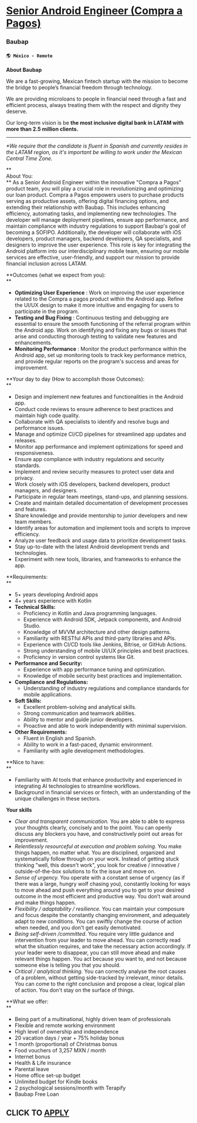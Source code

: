 # [Senior Android Engineer (Compra a Pagos)](https://www.remotewlb.com/apply/senior-android-engineer-compra-a-pagos)  
### Baubap  
#### `🌎 México - Remote`  

**About Baubap**

We are a fast-growing, Mexican fintech startup with the mission to become the bridge to people’s financial freedom through technology.

We are providing microloans to people in financial need through a fast and efficient process, always treating them with the respect and dignity they deserve.

Our long-term vision is be **the most inclusive digital bank in LATAM with more than 2.5 million clients.**

* * *

_*We require that the candidate is fluent in Spanish and currently resides in the LATAM region,_ _as it's important be willing to work under the Mexican Central Time Zone._

**  
About You:  
** As a Senior Android Engineer within the innovative "Compra a Pagos" product team, you will play a crucial role in revolutionizing and optimizing our loan product. Compra a Pagos empowers users to purchase products serving as productive assets, offering digital financing options, and extending their relationship with Baubap. This includes enhancing efficiency, automating tasks, and implementing new technologies. The developer will manage deployment pipelines, ensure app performance, and maintain compliance with industry regulations to support Baubap's goal of becoming a SOFIPO. Additionally, the developer will collaborate with iOS developers, product managers, backend developers, QA specialists, and designers to improve the user experience. This role is key for integrating the Android platform into our interdisciplinary mobile team, ensuring our mobile services are effective, user-friendly, and support our mission to provide financial inclusion across LATAM.  
  

**Outcomes (what we expect from you):  
**

  * **Optimizing User Experience** : Work on improving the user experience related to the Compra a pagos product within the Android app. Refine the UI/UX design to make it more intuitive and engaging for users to participate in the program.
  * **Testing and Bug Fixing** : Continuous testing and debugging are essential to ensure the smooth functioning of the referral program within the Android app. Work on identifying and fixing any bugs or issues that arise and conducting thorough testing to validate new features and enhancements.
  * **Monitoring Performance** : Monitor the product performance within the Android app, set up monitoring tools to track key performance metrics, and provide regular reports on the program's success and areas for improvement.  
  

**Your day to day (How to accomplish those Outcomes):  
**

  * Design and implement new features and functionalities in the Android app.
  * Conduct code reviews to ensure adherence to best practices and maintain high code quality.
  * Collaborate with QA specialists to identify and resolve bugs and performance issues.
  * Manage and optimize CI/CD pipelines for streamlined app updates and releases.
  * Monitor app performance and implement optimizations for speed and responsiveness.
  * Ensure app compliance with industry regulations and security standards.
  * Implement and review security measures to protect user data and privacy.
  * Work closely with iOS developers, backend developers, product managers, and designers.
  * Participate in regular team meetings, stand-ups, and planning sessions.
  * Create and maintain detailed documentation of development processes and features.
  * Share knowledge and provide mentorship to junior developers and new team members.
  * Identify areas for automation and implement tools and scripts to improve efficiency.
  * Analyze user feedback and usage data to prioritize development tasks.
  * Stay up-to-date with the latest Android development trends and technologies.
  * Experiment with new tools, libraries, and frameworks to enhance the app.

**Requirements:  
**

  * 5+ years developing Android apps
  * 4+ years experience with Kotlin
  * **Technical Skills:**
    * Proficiency in Kotlin and Java programming languages.
    * Experience with Android SDK, Jetpack components, and Android Studio.
    * Knowledge of MVVM architecture and other design patterns.
    * Familiarity with RESTful APIs and third-party libraries and APIs.
    * Experience with CI/CD tools like Jenkins, Bitrise, or GitHub Actions.
    * Strong understanding of mobile UI/UX principles and best practices.
    * Proficiency in version control systems like Git.
  * **Performance and Security:**
    * Experience with app performance tuning and optimization.
    * Knowledge of mobile security best practices and implementation.
  * **Compliance and Regulations:**
    * Understanding of industry regulations and compliance standards for mobile applications.
  * **Soft Skills:**
    * Excellent problem-solving and analytical skills.
    * Strong communication and teamwork abilities.
    * Ability to mentor and guide junior developers.
    * Proactive and able to work independently with minimal supervision.
  * **Other Requirements:**
    * Fluent in English and Spanish.
    * Ability to work in a fast-paced, dynamic environment.
    * Familiarity with agile development methodologies.

**Nice to have:  
**

  * Familiarity with AI tools that enhance productivity and experienced in integrating AI technologies to streamline workflows.
  * Background in financial services or fintech, with an understanding of the unique challenges in these sectors.

**Your skills**

  * _Clear and transparent communication._ You are able to able to express your thoughts clearly, concisely and to the point. You can openly discuss any blockers you have, and constructively point out areas for improvement.
  * _Relentlessly resourceful at execution and problem solving._ You make things happen, no matter what. You are disciplined, organized and systematically follow through on your work. Instead of getting stuck thinking "well, this doesn't work", you look for creative / innovative / outside-of-the-box solutions to fix the issue and move on.
  * _Sense of urgency._ You operate with a constant sense of urgency (as if there was a large, hungry wolf chasing you), constantly looking for ways to move ahead and push everything around you to get to your desired outcome in the most efficient and productive way. You don’t wait around and make things happen.
  * _Flexibility / adaptability / resilience._ You can maintain your composure and focus despite the constantly changing environment, and adequately adapt to new conditions. You can swiftly change the course of action when needed, and you don't get easily demotivated.
  * _Being self-driven /committed_. You require very little guidance and intervention from your leader to move ahead. You can correctly read what the situation requires, and take the necessary action accordingly. If your leader were to disappear, you can still move ahead and make relevant things happen. You act because you want to, and not because someone else is telling you that you should.
  * _Critical / analytical thinking._ You can correctly analyse the root causes of a problem, without getting side-tracked by irrelevant, minor details. You can come to the right conclusion and propose a clear, logical plan of action. You don't stay on the surface of things.

**What we offer:  
**

  * Being part of a multinational, highly driven team of professionals
  * Flexible and remote working environment
  * High level of ownership and independence
  * 20 vacation days / year + 75% holiday bonus
  * 1 month (proportional) of Christmas bonus
  * Food vouchers of 3,257 MXN / month
  * Internet bonus
  * Health & Life insurance
  * Parental leave 
  * Home office set-up budget
  * Unlimited budget for Kindle books
  * 2 psychological sessions/month with Terapify
  * Baubap Free Loan

  
## CLICK TO [APPLY](https://www.remotewlb.com/apply/senior-android-engineer-compra-a-pagos)

